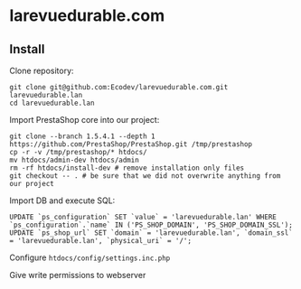larevuedurable.com
==================

Install
-------

Clone repository:
```
git clone git@github.com:Ecodev/larevuedurable.com.git larevuedurable.lan
cd larevuedurable.lan
```

Import PrestaShop core into our project:
```
git clone --branch 1.5.4.1 --depth 1 https://github.com/PrestaShop/PrestaShop.git /tmp/prestashop
cp -r -v /tmp/prestashop/* htdocs/
mv htdocs/admin-dev htdocs/admin
rm -rf htdocs/install-dev # remove installation only files
git checkout -- . # be sure that we did not overwrite anything from our project
``` 

Import DB and execute SQL:
```
UPDATE `ps_configuration` SET `value` = 'larevuedurable.lan' WHERE `ps_configuration`.`name` IN ('PS_SHOP_DOMAIN', 'PS_SHOP_DOMAIN_SSL');
UPDATE `ps_shop_url` SET `domain` = 'larevuedurable.lan', `domain_ssl` = 'larevuedurable.lan', `physical_uri` = '/';
```

Configure `htdocs/config/settings.inc.php`

Give write permissions to webserver

